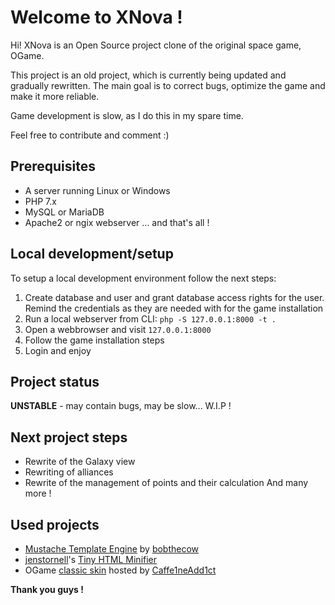 # Welcome to XNova !
Hi! XNova is an Open Source project clone of the original space game, OGame.

This project is an old project, which is currently being updated and gradually rewritten. The main goal is to correct bugs, optimize the game and make it more reliable.

Game development is slow, as I do this in my spare time.

Feel free to contribute and comment :)

## Prerequisites

 - A server running Linux or Windows
 - PHP 7.x
 - MySQL or MariaDB
 - Apache2 or ngix webserver
 ... and that's all !

## Local development/setup
To setup a local development environment follow the next steps:
1. Create database and user and grant database access rights for the user. Remind the credentials as they are needed with for the game installation
2. Run a local webserver from CLI: ``php -S 127.0.0.1:8000 -t .``
3. Open a webbrowser and visit `127.0.0.1:8000`
4. Follow the game installation steps
5. Login and enjoy

 ## Project status
 **UNSTABLE** - may contain bugs, may be slow... W.I.P !
 
 ## Next project steps
 - Rewrite of the Galaxy view
 - Rewriting of alliances
 - Rewrite of the management of points and their calculation
 And many more ! 

 ## Used projects
  - [Mustache Template Engine](https://github.com/bobthecow/mustache.php) by [bobthecow](https://github.com/bobthecow)
  - [jenstornell](https://github.com/jenstornell)'s [Tiny HTML Minifier](https://github.com/jenstornell/tiny-html-minifier)
  - OGame [classic skin](https://github.com/Caffe1neAdd1ct/ogame-origin-epic-blue) hosted by [Caffe1neAdd1ct](https://github.com/Caffe1neAdd1ct/)
  
**Thank you guys !** 
